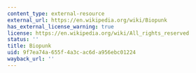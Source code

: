 ```yaml
---
content_type: external-resource
external_url: https://en.wikipedia.org/wiki/Biopunk
has_external_license_warning: true
license: https://en.wikipedia.org/wiki/All_rights_reserved
status: ''
title: Biopunk
uid: 9f7ea74a-655f-4a3c-ac6d-a956ebc01224
wayback_url: ''
---
```

